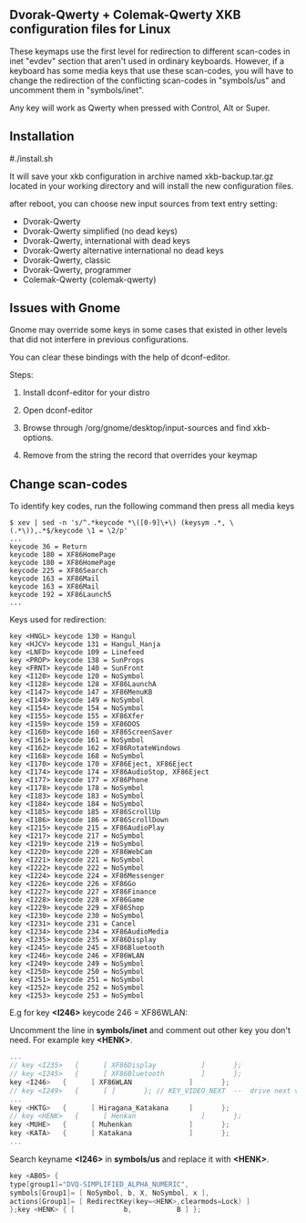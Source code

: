 Dvorak-Qwerty + Colemak-Qwerty XKB configuration files for Linux
------

These keymaps use the first level for redirection to different scan-codes in inet "evdev" section that aren't used in ordinary keyboards. However, if a keyboard has some media keys that use these scan-codes, you will have to change the redirection of the conflicting scan-codes in "symbols/us" and uncomment them in "symbols/inet".

Any key will work as Qwerty when pressed with Control, Alt or Super.

Installation
------

\#./install.sh

It will save your xkb configuration in archive named xkb-backup.tar.gz located in your working directory and will install the new configuration files.

after reboot, you can choose new input sources from text entry setting:


+ Dvorak-Qwerty
+ Dvorak-Qwerty simplified (no dead keys)
+ Dvorak-Qwerty, international with dead keys
+ Dvorak-Qwerty alternative international no dead keys
+ Dvorak-Qwerty, classic
+ Dvorak-Qwerty, programmer
+ Colemak-Qwerty (colemak-qwerty)



Issues with Gnome
------

Gnome may override some keys in some cases that existed in other levels that did not interfere in previous configurations.

You can clear these bindings with the help of dconf-editor.

Steps:

1. Install dconf-editor for your distro

2. Open dconf-editor

3. Browse through /org/gnome/desktop/input-sources and find xkb-options.

4. Remove from the string the record that overrides your keymap



Change scan-codes
------

To identify key codes, run the following command then press all media keys

    $ xev | sed -n 's/^.*keycode *\([0-9]\+\) (keysym .*, \(.*\)),.*$/keycode \1 = \2/p'
    ...
    keycode 36 = Return
    keycode 180 = XF86HomePage
    keycode 180 = XF86HomePage
    keycode 225 = XF86Search
    keycode 163 = XF86Mail
    keycode 163 = XF86Mail
    keycode 192 = XF86Launch5
    ...

Keys used for redirection:

    key <HNGL> keycode 130 = Hangul
    key <HJCV> keycode 131 = Hangul_Hanja
    key <LNFD> keycode 109 = Linefeed
    key <PROP> keycode 138 = SunProps
    key <FRNT> keycode 140 = SunFront
    key <I120> keycode 120 = NoSymbol
    key <I128> keycode 128 = XF86LaunchA
    key <I147> keycode 147 = XF86MenuKB
    key <I149> keycode 149 = NoSymbol
    key <I154> keycode 154 = NoSymbol
    key <I155> keycode 155 = XF86Xfer
    key <I159> keycode 159 = XF86DOS
    key <I160> keycode 160 = XF86ScreenSaver
    key <I161> keycode 161 = NoSymbol
    key <I162> keycode 162 = XF86RotateWindows
    key <I168> keycode 168 = NoSymbol
    key <I170> keycode 170 = XF86Eject, XF86Eject
    key <I174> keycode 174 = XF86AudioStop, XF86Eject
    key <I177> keycode 177 = XF86Phone
    key <I178> keycode 178 = NoSymbol
    key <I183> keycode 183 = NoSymbol
    key <I184> keycode 184 = NoSymbol
    key <I185> keycode 185 = XF86ScrollUp
    key <I186> keycode 186 = XF86ScrollDown
    key <I215> keycode 215 = XF86AudioPlay
    key <I217> keycode 217 = NoSymbol
    key <I219> keycode 219 = NoSymbol
    key <I220> keycode 220 = XF86WebCam
    key <I221> keycode 221 = NoSymbol
    key <I222> keycode 222 = NoSymbol
    key <I224> keycode 224 = XF86Messenger
    key <I226> keycode 226 = XF86Go
    key <I227> keycode 227 = XF86Finance
    key <I228> keycode 228 = XF86Game
    key <I229> keycode 229 = XF86Shop
    key <I230> keycode 230 = NoSymbol
    key <I231> keycode 231 = Cancel
    key <I234> keycode 234 = XF86AudioMedia
    key <I235> keycode 235 = XF86Display
    key <I245> keycode 245 = XF86Bluetooth
    key <I246> keycode 246 = XF86WLAN
    key <I249> keycode 249 = NoSymbol
    key <I250> keycode 250 = NoSymbol
    key <I251> keycode 251 = NoSymbol
    key <I252> keycode 252 = NoSymbol
    key <I253> keycode 253 = NoSymbol

E.g for key __\<I246\>__ keycode 246 = XF86WLAN:

Uncomment the line in __symbols/inet__ and comment out other key you don't need. For example key __\<HENK\>__.

```c++
...
// key <I235>   {      [ XF86Display           ]       };
// key <I245>   {      [ XF86Bluetooth         ]       };
key <I246>   {      [ XF86WLAN              ]       };
// key <I249>   {      [ ]       }; // KEY_VIDEO_NEXT  --  drive next video source
...
key <HKTG>   {      [ Hiragana_Katakana     ]       };
// key <HENK>   {      [ Henkan                ]       };
key <MUHE>   {      [ Muhenkan              ]       };
key <KATA>   {      [ Katakana              ]       };
...
```

Search keyname __\<I246\>__ in __symbols/us__ and replace it with __\<HENK\>__.

```c++
key <AB05> {
type[group1]="DVQ-SIMPLIFIED_ALPHA_NUMERIC",
symbols[Group1]= [ NoSymbol, b, X, NoSymbol, x ],
actions[Group1]= [ RedirectKey(key=<HENK>,clearmods=Lock) ]
};key <HENK> { [            b,           B ] };
```
